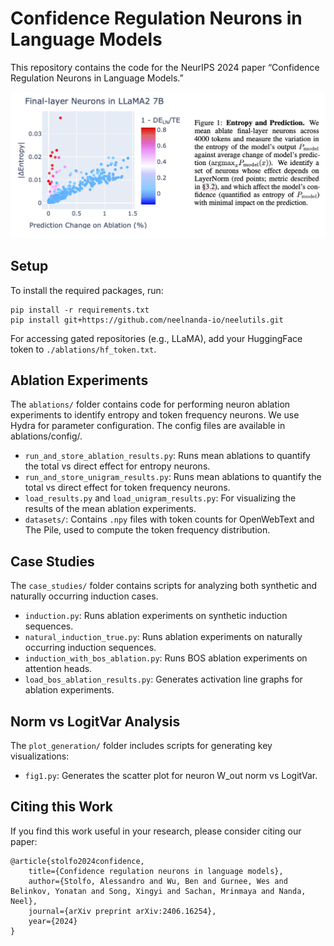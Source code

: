 # Confidence Regulation Neurons in Language Models

This repository contains the code for the NeurIPS 2024 paper “Confidence Regulation Neurons in Language Models.”

![Sample Figure](./assets/1.png)

## Setup

To install the required packages, run:

    pip install -r requirements.txt
    pip install git+https://github.com/neelnanda-io/neelutils.git

For accessing gated repositories (e.g., LLaMA), add your HuggingFace token to `./ablations/hf_token.txt`.

## Ablation Experiments

The `ablations/` folder contains code for performing neuron ablation experiments to identify entropy and token frequency neurons. We use Hydra for parameter configuration. The config files are available in ablations/config/.


- `run_and_store_ablation_results.py`: Runs mean ablations to quantify the total vs direct effect for entropy neurons.
- `run_and_store_unigram_results.py`: Runs mean ablations to quantify the total vs direct effect for token frequency neurons.
- `load_results.py` and `load_unigram_results.py`: For visualizing the results of the mean ablation experiments.
- `datasets/`: Contains `.npy` files with token counts for OpenWebText and The Pile, used to compute the token frequency distribution.

## Case Studies

The `case_studies/` folder contains scripts for analyzing both synthetic and naturally occurring induction cases.

- `induction.py`: Runs ablation experiments on synthetic induction sequences.
- `natural_induction_true.py`: Runs ablation experiments on naturally occurring induction sequences.
- `induction_with_bos_ablation.py`: Runs BOS ablation experiments on attention heads.
- `load_bos_ablation_results.py`: Generates activation line graphs for ablation experiments.

## Norm vs LogitVar Analysis

The `plot_generation/` folder includes scripts for generating key visualizations:

- `fig1.py`: Generates the scatter plot for neuron W_out norm vs LogitVar.

## Citing this Work
If you find this work useful in your research, please consider citing our paper:

    @article{stolfo2024confidence,
        title={Confidence regulation neurons in language models},
        author={Stolfo, Alessandro and Wu, Ben and Gurnee, Wes and Belinkov, Yonatan and Song, Xingyi and Sachan, Mrinmaya and Nanda, Neel},
        journal={arXiv preprint arXiv:2406.16254},
        year={2024}
    }

